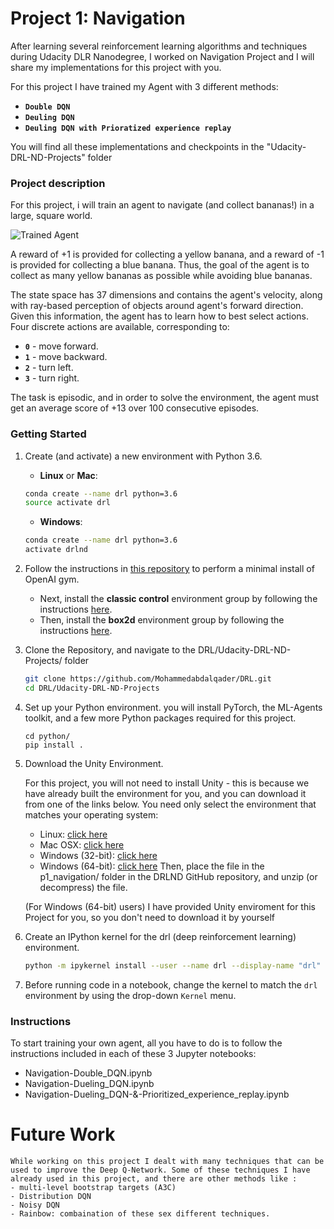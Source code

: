 [//]: # (Image References)

[image1]: https://user-images.githubusercontent.com/10624937/42135619-d90f2f28-7d12-11e8-8823-82b970a54d7e.gif "Trained Agent"

# Project 1: Navigation

After learning several reinforcement learning algorithms and techniques during Udacity DLR Nanodegree, I worked on Navigation Project and I will share my implementations for this project with you. 

For this project I have trained my Agent with 3 different methods:
- **`Double DQN`**
- **`Deuling DQN`**
- **`Deuling DQN with Prioratized experience replay`**

You will find all these implementations and checkpoints in the "Udacity-DRL-ND-Projects" folder

### Project description
For this project, i will train an agent to navigate (and collect bananas!) in a large, square world.  

![Trained Agent][image1]

A reward of +1 is provided for collecting a yellow banana, and a reward of -1 is provided for collecting a blue banana.  Thus, the goal of the agent is to collect as many yellow bananas as possible while avoiding blue bananas.  

The state space has 37 dimensions and contains the agent's velocity, along with ray-based perception of objects around agent's forward direction.  Given this information, the agent has to learn how to best select actions.  Four discrete actions are available, corresponding to:
- **`0`** - move forward.
- **`1`** - move backward.
- **`2`** - turn left.
- **`3`** - turn right.

The task is episodic, and in order to solve the environment, the agent must get an average score of +13 over 100 consecutive episodes.

### Getting Started

1. Create (and activate) a new environment with Python 3.6.

	- __Linux__ or __Mac__: 
	```bash
	conda create --name drl python=3.6
	source activate drl
	```
	- __Windows__: 
	```bash
	conda create --name drl python=3.6 
	activate drlnd
	```
	
2. Follow the instructions in [this repository](https://github.com/openai/gym) to perform a minimal install of OpenAI gym.  
	- Next, install the **classic control** environment group by following the instructions [here](https://github.com/openai/gym#classic-control).
	- Then, install the **box2d** environment group by following the instructions [here](https://github.com/openai/gym#box2d).
	
3. Clone the Repository, and navigate to the DRL/Udacity-DRL-ND-Projects/  folder
    ```bash
    git clone https://github.com/Mohammedabdalqader/DRL.git
    cd DRL/Udacity-DRL-ND-Projects
    ```
4. Set up your Python environment. 
    you will install PyTorch, the ML-Agents toolkit, and a few more Python packages required for this project.
    ```
    cd python/
    pip install .
    ```

5. Download the Unity Environment.

    For this project, you will not need to install Unity - this is because we have already built the environment for you, and you can  download it from one of the links below. You need only select the environment that matches your operating system:

    * Linux: [click here](https://s3-us-west-1.amazonaws.com/udacity-drlnd/P1/Banana/Banana_Linux.zip)
    * Mac OSX: [click here](https://s3-us-west-1.amazonaws.com/udacity-drlnd/P1/Banana/Banana.app.zip)
    * Windows (32-bit): [click here](https://s3-us-west-1.amazonaws.com/udacity-drlnd/P1/Banana/Banana_Windows_x86.zip)
    * Windows (64-bit): [click here](https://s3-us-west-1.amazonaws.com/udacity-drlnd/P1/Banana/Banana_Windows_x86_64.zip)
    Then, place the file in the p1_navigation/ folder in the DRLND GitHub repository, and unzip (or decompress) the file.

    (For Windows (64-bit) users) I have provided Unity enviroment for this Project for you, so you don't need to download it by yourself 


6. Create an IPython kernel for the drl (deep reinforcement learning) environment.
    ```bash
    python -m ipykernel install --user --name drl --display-name "drl"
    ```

7. Before running code in a notebook, change the kernel to match the `drl` environment by using the drop-down `Kernel` menu. 


### Instructions

To start training your own agent, all you have to do is to follow the instructions included in each of these 3 Jupyter notebooks:

- Navigation-Double_DQN.ipynb
- Navigation-Dueling_DQN.ipynb
- Navigation-Dueling_DQN-&-Prioritized_experience_replay.ipynb


# Future Work

	While working on this project I dealt with many techniques that can be used to improve the Deep Q-Network. Some of these techniques I have already used in this project, and there are other methods like :
	- multi-level bootstrap targets (A3C) 
	- Distribution DQN 
	- Noisy DQN  
	- Rainbow: combaination of these sex different techniques.

